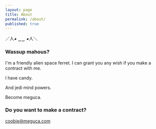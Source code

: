 ```yaml
---
layout: page
title: About
permalink: /about/
published: true
---
```


／人◕ ‿‿ ◕人＼

### Wassup mahous?

I'm a friendly alien space ferret. I can grant you any wish if you make a contract with me.

I have candy.

And jedi mind powers.

Become meguca.

### Do you want to make a contract?

[coobie@meguca.com](mailto:coobie@meguca.com)